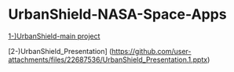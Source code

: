 # UrbanShield-NASA-Space-Apps
[1-)UrbanShield-main project](https://github.com/user-attachments/files/22686754/proje.docx)

[2-)UrbanShield_Presentation]
(https://github.com/user-attachments/files/22687536/UrbanShield_Presentation.1.pptx)
